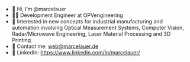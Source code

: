 - 👋 Hi, I’m @marcelauer
- 👨‍💻 Development Engineer at OPVengineering
- 👀 Interested in new concepts for industrial manufacturing and automation involving Optical Measurement Systems, Computer Vision, Radar/Microwave Engineering, Laser Material Processing and 3D Printing
- 📧 Contact me: [web@marcelauer.de](mailto:web@marcelauer.de)
- 🔗 LinkedIn: https://www.linkedin.com/in/marcelauer/

<!---
marcelauer/marcelauer is a ✨ special ✨ repository because its `README.md` (this file) appears on your GitHub profile.
You can click the Preview link to take a look at your changes.
--->
